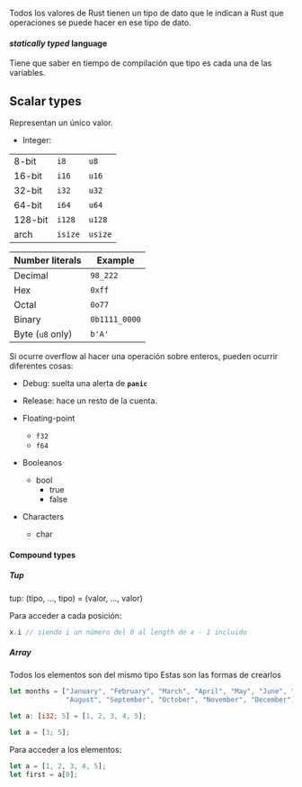 Todos los valores de Rust tienen un tipo de dato que le indican a Rust que operaciones se puede hacer en ese tipo de dato.

####  _statically typed_ language
Tiene que saber en tiempo de compilación que tipo es cada una de las variables.

## Scalar types

Representan un único valor.
+ Integer:

|   |   |   |
|---|---|---|
|8-bit|`i8`|`u8`|
|16-bit|`i16`|`u16`|
|32-bit|`i32`|`u32`|
|64-bit|`i64`|`u64`|
|128-bit|`i128`|`u128`|
|arch|`isize`|`usize`|

| Number literals  | Example       |
| ---------------- | ------------- |
| Decimal          | `98_222`      |
| Hex              | `0xff`        |
| Octal            | `0o77`        |
| Binary           | `0b1111_0000` |
| Byte (`u8` only) | `b'A'`        |
Si ocurre overflow al hacer una operación sobre enteros, pueden ocurrir diferentes cosas:
+ Debug: suelta una alerta de **`panic`**  
+ Release: hace un resto de la cuenta.

+ Floating-point
	+ `f32`
	+ `f64`
+ Booleanos
	+ bool
		+ true
		+ false
+ Characters
	+ char

#### Compound types

##### Tup
tup: (tipo, $\dots$, tipo) = (valor, $\dots$, valor)

Para acceder a cada posición: 
```rust
x.i // siendo i un número del 0 al length de x - 1 incluido
```

##### Array

Todos los elementos son del mismo tipo
Estas son las formas de crearlos

```rust
let months = ["January", "February", "March", "April", "May", "June", "July",
              "August", "September", "October", "November", "December"];
```

```rust
let a: [i32; 5] = [1, 2, 3, 4, 5];
```

```rust
let a = [3; 5];
```

Para acceder a los elementos:

```rust
let a = [1, 2, 3, 4, 5];
let first = a[0];
```
